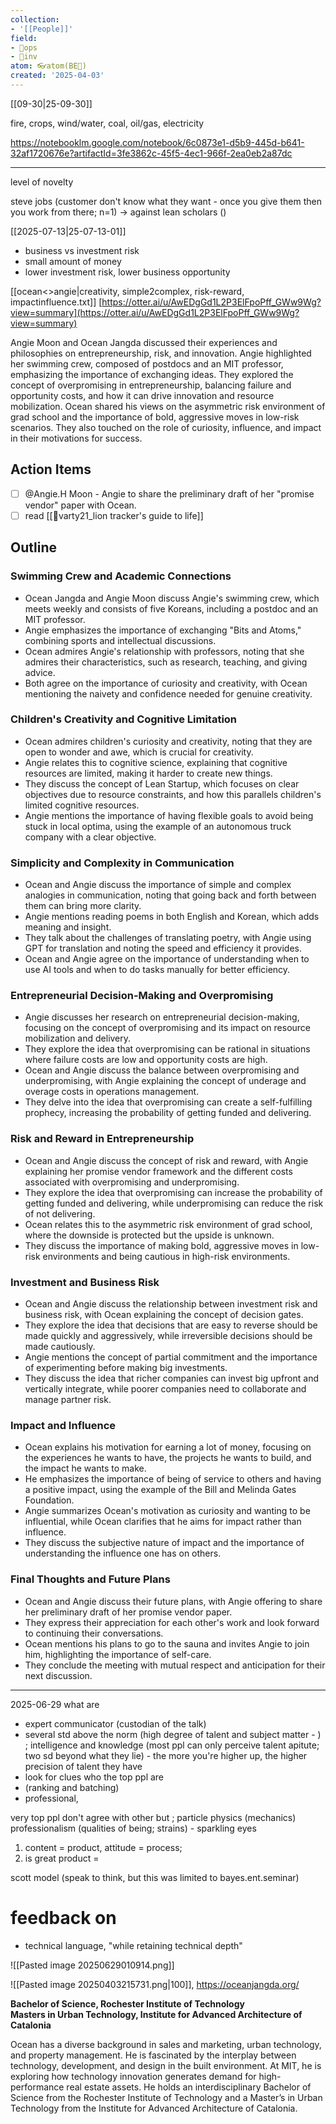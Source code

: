 ```yaml
---
collection:
- '[[People]]'
field:
- 🐙ops
- 🐢inv
atom: 👓atom(BE🔄)
created: '2025-04-03'
---
```


[[09-30|25-09-30]]

fire, crops, wind/water, coal, oil/gas, electricity

https://notebooklm.google.com/notebook/6c0873e1-d5b9-445d-b641-32af1720676e?artifactId=3fe3862c-45f5-4ec1-966f-2ea0eb2a87dc

---

level of novelty

steve jobs (customer don't know what they want - once you give them then you work from there; n=1) -> against lean scholars ()




[[2025-07-13|25-07-13-01]]
- business vs investment risk
- small amount of money 
- lower investment risk, lower business opportunity

[[ocean<>angie|creativity, simple2complex, risk-reward, impactinfluence.txt]]
[https://otter.ai/u/AwEDgGd1L2P3ElFpoPff_GWw9Wg?view=summary](https://otter.ai/u/AwEDgGd1L2P3ElFpoPff_GWw9Wg?view=summary)

Angie Moon and Ocean Jangda discussed their experiences and philosophies on entrepreneurship, risk, and innovation. Angie highlighted her swimming crew, composed of postdocs and an MIT professor, emphasizing the importance of exchanging ideas. They explored the concept of overpromising in entrepreneurship, balancing failure and opportunity costs, and how it can drive innovation and resource mobilization. Ocean shared his views on the asymmetric risk environment of grad school and the importance of bold, aggressive moves in low-risk scenarios. They also touched on the role of curiosity, influence, and impact in their motivations for success.

## Action Items

- [ ] @Angie.H Moon - Angie to share the preliminary draft of her "promise vendor" paper with Ocean.
- [ ] read [[🦁varty21_lion tracker's guide to life]]
## Outline

### Swimming Crew and Academic Connections

- Ocean Jangda and Angie Moon discuss Angie's swimming crew, which meets weekly and consists of five Koreans, including a postdoc and an MIT professor.
- Angie emphasizes the importance of exchanging "Bits and Atoms," combining sports and intellectual discussions.
- Ocean admires Angie's relationship with professors, noting that she admires their characteristics, such as research, teaching, and giving advice.
- Both agree on the importance of curiosity and creativity, with Ocean mentioning the naivety and confidence needed for genuine creativity.

### Children's Creativity and Cognitive Limitation

- Ocean admires children's curiosity and creativity, noting that they are open to wonder and awe, which is crucial for creativity.
- Angie relates this to cognitive science, explaining that cognitive resources are limited, making it harder to create new things.
- They discuss the concept of Lean Startup, which focuses on clear objectives due to resource constraints, and how this parallels children's limited cognitive resources.
- Angie mentions the importance of having flexible goals to avoid being stuck in local optima, using the example of an autonomous truck company with a clear objective.

### Simplicity and Complexity in Communication

- Ocean and Angie discuss the importance of simple and complex analogies in communication, noting that going back and forth between them can bring more clarity.
- Angie mentions reading poems in both English and Korean, which adds meaning and insight.
- They talk about the challenges of translating poetry, with Angie using GPT for translation and noting the speed and efficiency it provides.
- Ocean and Angie agree on the importance of understanding when to use AI tools and when to do tasks manually for better efficiency.

### Entrepreneurial Decision-Making and Overpromising

- Angie discusses her research on entrepreneurial decision-making, focusing on the concept of overpromising and its impact on resource mobilization and delivery.
- They explore the idea that overpromising can be rational in situations where failure costs are low and opportunity costs are high.
- Ocean and Angie discuss the balance between overpromising and underpromising, with Angie explaining the concept of underage and overage costs in operations management.
- They delve into the idea that overpromising can create a self-fulfilling prophecy, increasing the probability of getting funded and delivering.

### Risk and Reward in Entrepreneurship

- Ocean and Angie discuss the concept of risk and reward, with Angie explaining her promise vendor framework and the different costs associated with overpromising and underpromising.
- They explore the idea that overpromising can increase the probability of getting funded and delivering, while underpromising can reduce the risk of not delivering.
- Ocean relates this to the asymmetric risk environment of grad school, where the downside is protected but the upside is unknown.
- They discuss the importance of making bold, aggressive moves in low-risk environments and being cautious in high-risk environments.

### Investment and Business Risk

- Ocean and Angie discuss the relationship between investment risk and business risk, with Ocean explaining the concept of decision gates.
- They explore the idea that decisions that are easy to reverse should be made quickly and aggressively, while irreversible decisions should be made cautiously.
- Angie mentions the concept of partial commitment and the importance of experimenting before making big investments.
- They discuss the idea that richer companies can invest big upfront and vertically integrate, while poorer companies need to collaborate and manage partner risk.

### Impact and Influence

- Ocean explains his motivation for earning a lot of money, focusing on the experiences he wants to have, the projects he wants to build, and the impact he wants to make.
- He emphasizes the importance of being of service to others and having a positive impact, using the example of the Bill and Melinda Gates Foundation.
- Angie summarizes Ocean's motivation as curiosity and wanting to be influential, while Ocean clarifies that he aims for impact rather than influence.
- They discuss the subjective nature of impact and the importance of understanding the influence one has on others.

### Final Thoughts and Future Plans

- Ocean and Angie discuss their future plans, with Angie offering to share her preliminary draft of her promise vendor paper.
- They express their appreciation for each other's work and look forward to continuing their conversations.
- Ocean mentions his plans to go to the sauna and invites Angie to join him, highlighting the importance of self-care.
- They conclude the meeting with mutual respect and anticipation for their next discussion.




---

2025-06-29
what are 
- expert communicator (custodian of the talk)
- several std above the norm (high degree of talent and subject matter - ) ; intelligence and knowledge (most ppl can only perceive talent apitute; two sd beyond what they lie) - the more you're higher up, the higher precision of talent they have
- look for clues who the top ppl are 
- (ranking and batching)
- professional, 

very top ppl don't agree with other but ; particle physics (mechanics)
professionalism (qualities of being; strains) - sparkling eyes

1. content = product, attitude = process; 
2. is great product = 

scott model (speak to think, but this was limited to bayes.ent.seminar)

# feedback on 
- technical language, "while retaining technical depth"

![[Pasted image 20250629010914.png]]
 
![[Pasted image 20250403215731.png|100]],  https://oceanjangda.org/

**Bachelor of Science, Rochester Institute of Technology**  
**Masters in Urban Technology, Institute for Advanced Architecture of Catalonia**

Ocean has a diverse background in sales and marketing, urban technology, and property management. He is fascinated by the interplay between technology, development, and design in the built environment. At MIT, he is exploring how technology innovation generates demand for high-performance real estate assets. He holds an interdisciplinary Bachelor of Science from the Rochester Institute of Technology and a Master’s in Urban Technology from the Institute for Advanced Architecture of Catalonia.


